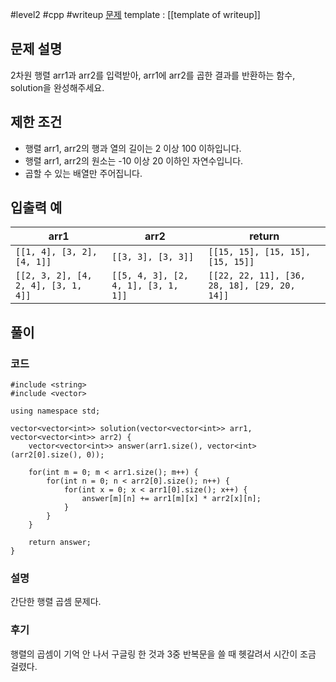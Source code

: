 
#level2 #cpp #writeup
[문제](https://school.programmers.co.kr/learn/courses/30/lessons/12949)
template : [[template of writeup]]

## 문제 설명

2차원 행렬 arr1과 arr2를 입력받아, arr1에 arr2를 곱한 결과를 반환하는 함수, solution을 완성해주세요.

## 제한 조건

- 행렬 arr1, arr2의 행과 열의 길이는 2 이상 100 이하입니다.
- 행렬 arr1, arr2의 원소는 -10 이상 20 이하인 자연수입니다.
- 곱할 수 있는 배열만 주어집니다.

## 입출력 예

| arr1                                | arr2                                | return                                       |
| ----------------------------------- | ----------------------------------- | -------------------------------------------- |
| `[[1, 4], [3, 2], [4, 1]]`          | `[[3, 3], [3, 3]]`                  | `[[15, 15], [15, 15], [15, 15]]`             |
| `[[2, 3, 2], [4, 2, 4], [3, 1, 4]]` | `[[5, 4, 3], [2, 4, 1], [3, 1, 1]]` | `[[22, 22, 11], [36, 28, 18], [29, 20, 14]]` |

## 풀이

### 코드

```
#include <string>
#include <vector>

using namespace std;

vector<vector<int>> solution(vector<vector<int>> arr1, vector<vector<int>> arr2) {
    vector<vector<int>> answer(arr1.size(), vector<int>(arr2[0].size(), 0));
    
    for(int m = 0; m < arr1.size(); m++) {
        for(int n = 0; n < arr2[0].size(); n++) {
            for(int x = 0; x < arr1[0].size(); x++) {
                answer[m][n] += arr1[m][x] * arr2[x][n];
            }
        }
    }
    
    return answer;
}
```

### 설명

간단한 행렬 곱셈 문제다.

### 후기

행렬의 곱셈이 기억 안 나서 구글링 한 것과 3중 반복문을 쓸 때 헷갈려서 시간이 조금 걸렸다.
